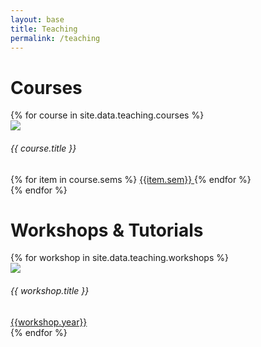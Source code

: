 ```yaml
---
layout: base
title: Teaching
permalink: /teaching
---
```


# Courses

<div class="courses">
    {% for course in site.data.teaching.courses %}
        <div class="teaching-card">
            <div class="teaching-image">
                <img class="img-fluid" src="assets/{{ course.image }}">
            </div>
            <div class="teaching-text"> 
                <h6>{{ course.title }}</h6>
                <div class="teaching-date">
                    {% for item in course.sems %}
                        <a href="{{ item.page }}" target="_blank"> {{item.sem}} </a>
                    {% endfor %}
                </div>
            </div>
        </div>
    {% endfor %}
</div>

# Workshops & Tutorials

<div class="workshops">
    {% for workshop in site.data.teaching.workshops %}
        <div class="teaching-card">
            <div class="teaching-image">
                <img class="img-fluid" src="assets/{{ workshop.image }}">
            </div>
            <div class="teaching-text"> 
                <h6>{{ workshop.title }}</h6>
                <div class="teaching-date">
                    <a href="{{ workshop.page }}" target="_blank"> {{workshop.year}} </a>
                </div>
            </div>
        </div>
    {% endfor %}
</div>

